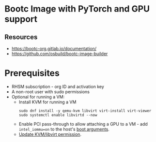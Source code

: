 # Bootc Image with PyTorch and GPU support

## Resources

* https://bootc-org.gitlab.io/documentation/
* https://github.com/osbuild/bootc-image-builder

# Prerequisites

* RHSM subscription - org ID and activation key
* A non-root user with sudo permissions
* Optional for running a VM:
    * Install KVM for running a VM
        ```console
        sudo dnf install -y qemu-kvm libvirt virt-install virt-viewer
        sudo systemctl enable libvirtd --now
        ```
    * Enable PCI pass-through to allow attaching a GPU to a VM - add `intel_iommu=on` to the host's [boot arguments](https://access.redhat.com/solutions/6668601).
    * [Update KVM/libvirt permission](https://ostechnix.com/solved-cannot-access-storage-file-permission-denied-error-in-kvm-libvirt/).
